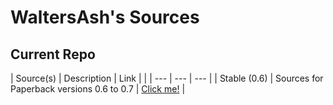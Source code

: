 # WaltersAsh's Sources

## Current Repo

| Source(s)        | Description | Link                        |                                                                       |
| ---              | ---                                       | ---                                                                   |
| Stable  (0.6)    | Sources for Paperback versions 0.6 to 0.7 | [Click me!](https://waltersash.github.io/waltersashs-extensions/0.6/) |

